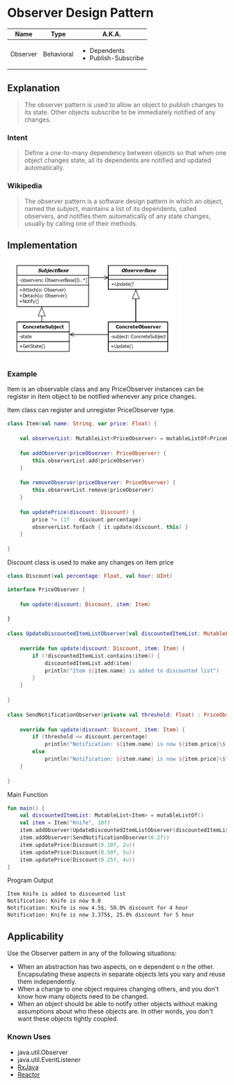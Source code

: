# Observer Design Pattern

|Name|Type|A.K.A.|
|---|---|---|
|Observer|Behavioral|<ul><li>Dependents</li><li>Publish-Subscribe</li></ul>|

## Explanation

> The observer pattern is used to allow an object to publish changes to its state. Other objects subscribe to be
> immediately notified of any changes.

### Intent

> Define a one-to-many dependency between objects so that when one object changes state, all its dependents are notified
> and updated automatically.

### Wikipedia

> The observer pattern is a software design pattern in which an object, named the subject, maintains a list of its
> dependents, called observers, and notifies them automatically of any state changes, usually by calling one of their
> methods.

## Implementation

<img src="./src/main/resources/observer-uml.png" width="400">

### Example

Item is an observable class and any PriceObserver instances can be register in Item object to be notified whenever any
price changes.

Item class can register and unregister PriceObserver type.

```kotlin
class Item(val name: String, var price: Float) {

    val observerList: MutableList<PriceObserver> = mutableListOf<PriceObserver>()

    fun addObserver(priceObserver: PriceObserver) {
        this.observerList.add(priceObserver)
    }

    fun removeObserver(priceObserver: PriceObserver) {
        this.observerList.remove(priceObserver)
    }

    fun updatePrice(discount: Discount) {
        price *= (1f - discount.percentage)
        observerList.forEach { it.update(discount, this) }
    }

}
```

Discount class is used to make any changes on item price
```kotlin
class Discount(val percentage: Float, val hour: UInt)
```


```kotlin
interface PriceObserver {

    fun update(discount: Discount, item: Item)

}

class UpdateDiscountedItemListObserver(val discountedItemList: MutableList<Item>) : PriceObserver {

    override fun update(discount: Discount, item: Item) {
        if (!discountedItemList.contains(item)) {
            discountedItemList.add(item)
            println("Item ${item.name} is added to discounted list")
        }
    }

}

class SendNotificationObserver(private val threshold: Float) : PriceObserver {

    override fun update(discount: Discount, item: Item) {
        if (threshold <= discount.percentage)
            println("Notification: ${item.name} is now ${item.price}\$, ${discount.percentage * 100}% discount for ${discount.hour} hour")
        else
            println("Notification: ${item.name} is now ${item.price}\$")
    }

}
```

Main Function

```kotlin
fun main() {
    val discountedItemList: MutableList<Item> = mutableListOf()
    val item = Item("Knife", 10f)
    item.addObserver(UpdateDiscountedItemListObserver(discountedItemList))
    item.addObserver(SendNotificationObserver(0.2f))
    item.updatePrice(Discount(0.10f, 2u))
    item.updatePrice(Discount(0.50f, 5u))
    item.updatePrice(Discount(0.25f, 4u))
}
```

Program Output

```
Item Knife is added to discounted list
Notification: Knife is now 9.0
Notification: Knife is now 4.5$, 50.0% discount for 4 hour
Notification: Knife is now 3.375$, 25.0% discount for 5 hour
```

## Applicability

Use the Observer pattern in any of the following situations:

* When an abstraction has two aspects, on e dependent o n the other. Encapsulating these aspects in separate objects
  lets you vary and reuse them independently.
* When a change to one object requires changing others, and you don't know how many objects need to be changed.
* When an object should be able to notify other objects without making assumptions about who these objects are. In other
  words, you don't want these objects tightly coupled.

### Known Uses

- java.util.Observer
- java.util.EventListener
- [RxJava](https://github.com/ReactiveX/RxJava)
- [Reactor](https://github.com/reactor/reactor)
